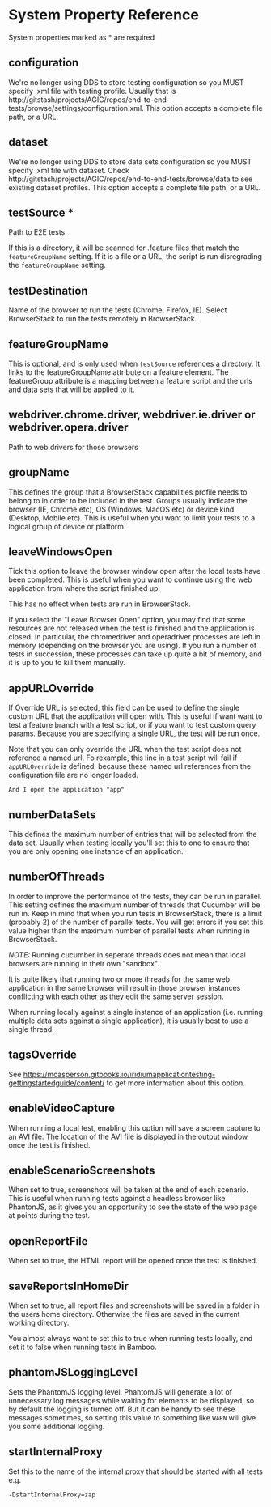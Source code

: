# System Property Reference

System properties marked as * are required

## configuration
We're no longer using DDS to store testing configuration so you MUST specify .xml file with testing profile.
Usually that is http://gitstash/projects/AGIC/repos/end-to-end-tests/browse/settings/configuration.xml.
This option accepts a complete file path, or a URL.

## dataset
We're no longer using DDS to store data sets configuration so you MUST specify .xml file with dataset.
Check http://gitstash/projects/AGIC/repos/end-to-end-tests/browse/data to see existing dataset profiles.
This option accepts a complete file path, or a URL.

## testSource *
Path to E2E tests.

If this is a directory, it will be scanned for .feature files that match the `featureGroupName` setting.
If it is a file or a URL, the script is run disregrading the `featureGroupName` setting.

## testDestination
Name of the browser to run the tests (Chrome, Firefox, IE). Select BrowserStack to run the tests remotely in BrowserStack.

## featureGroupName
This is optional, and is only used when `testSource` references a directory. 
It links to the featureGroupName attribute on a feature element.
The featureGroup attribute is a mapping between a feature script and the urls and data sets that will be applied to it.

## webdriver.chrome.driver, webdriver.ie.driver or webdriver.opera.driver
Path to web drivers for those browsers

## groupName
This defines the group that a BrowserStack capabilities profile needs to belong to in order to be included in the test. 
Groups usually indicate the browser (IE, Chrome etc), OS (Windows, MacOS etc) or device kind (Desktop, Mobile etc).
This is useful when you want to limit your tests to a logical group of device or platform.

## leaveWindowsOpen
Tick this option to leave the browser window open after the local tests have been completed.
This is useful when you want to continue using the web application from where the script finished up.

This has no effect when tests are run in BrowserStack.

If you select the "Leave Browser Open" option, you may find that some resources are not released when the test is finished and the application is closed. In particular, the chromedriver and operadriver processes are left in memory (depending on the browser you are using). If you run a number of tests in succession, these processes can take up quite a bit of memory, and it is up to you to kill them manually.

## appURLOverride
If Override URL is selected, this field can be used to define the single custom URL that the application will open with.
This is useful if want want to test a feature branch with a test script, or if you want to test custom query params.
Because you are specifying a single URL, the test will be run once.

Note that you can only override the URL when the test script does not reference a named url. Fo rexample, this 
line in a test script will fail if `appURLOverride` is defined, because these named url references from the
configuration file are no longer loaded.
```
And I open the application "app"
```

## numberDataSets
This defines the maximum number of entries that will be selected from the data set.
Usually when testing locally you'll set this to one to ensure that you are only opening one instance of an application.

## numberOfThreads
In order to improve the performance of the tests, they can be run in parallel. This setting defines the maximum number of threads that Cucumber will be run in. Keep in mind that when you run tests in BrowserStack, there is a limit (probably 2) of the number of parallel tests. You will get errors if you set this value higher than the maximum number of parallel tests when running in BrowserStack.

*NOTE:* Running cucumber in seperate threads does not mean that local browsers are running in their own "sandbox".

It is quite likely that running two or more threads for the same web application in the same browser will result in those browser instances conflicting with each other as they edit the same server session.

When running locally against a single instance of an application (i.e. running multiple data sets against a single application), it is usually best to use a single thread.

## tagsOverride
See https://mcasperson.gitbooks.io/iridiumapplicationtesting-gettingstartedguide/content/
to get more information about this option.

## enableVideoCapture
When running a local test, enabling this option will save a screen capture to an AVI file.
The location of the AVI file is displayed in the output window once the test is finished.

## enableScenarioScreenshots
When set to true, screenshots will be taken at the end of each scenario. This is useful when
running tests against a headless browser like PhantonJS, as it gives you an opportunity to see
the state of the web page at points during the test.

## openReportFile
When set to true, the HTML report will be opened once the test is finished.

## saveReportsInHomeDir
When set to true, all report files and screenshots will be saved in a folder in the users home
directory. Otherwise the files are saved in the current working directory.

You almost always want to set this to true when running tests locally, and set it to false when
running tests in Bamboo.

## phantomJSLoggingLevel
Sets the PhantomJS logging level. PhantomJS will generate a lot of unnecessary log messages while 
waiting for elements to be displayed, so by default the logging is turned off. But it can be handy
to see these messages sometimes, so setting this value to something like `WARN` will give
you some additional logging.

## startInternalProxy
Set this to the name of the internal proxy that should be started with all tests e.g.
```
-DstartInternalProxy=zap
```
